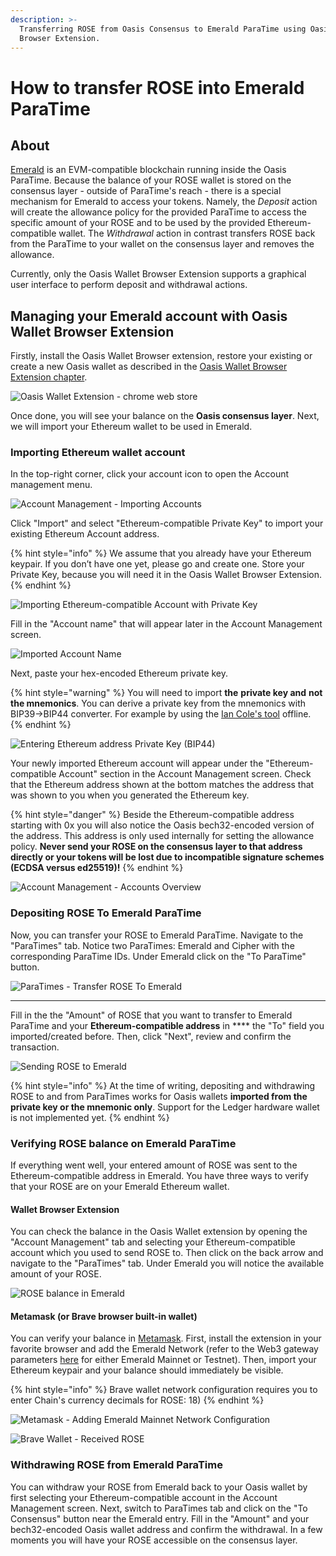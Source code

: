 ```yaml
---
description: >-
  Transferring ROSE from Oasis Consensus to Emerald ParaTime using Oasis Wallet
  Browser Extension.
---
```


# How to transfer ROSE into Emerald ParaTime

## About

[Emerald](../developer-resources/emerald-paratime.md) is an EVM-compatible blockchain running inside the Oasis ParaTime. Because the balance of your ROSE wallet is stored on the consensus layer - outside of ParaTime's reach - there is a special mechanism for Emerald to access your tokens. Namely, the _Deposit_ action will create the allowance policy for the provided ParaTime to access the specific amount of your ROSE and to be used by the provided Ethereum-compatible wallet. The _Withdrawal_ action in contrast transfers ROSE back from the ParaTime to your wallet on the consensus layer and removes the allowance.

Currently, only the Oasis Wallet Browser Extension supports a graphical user interface to perform deposit and withdrawal actions.

## Managing your Emerald account with Oasis Wallet Browser Extension

Firstly, install the Oasis Wallet Browser extension, restore your existing or create a new Oasis wallet as described in the [Oasis Wallet Browser Extension chapter](oasis-wallets/browser-extension.md#create-a-new-wallet).

![Oasis Wallet Extension - chrome web store](<../.gitbook/assets/Adding Extension>)



Once done, you will see your balance on the **Oasis consensus layer**. Next, we will import your Ethereum wallet to be used in Emerald.

### Importing Ethereum wallet account

In the top-right corner, click your account icon to open the Account management menu.

![Account Management - Importing Accounts](https://lh4.googleusercontent.com/pBozgt7okw-wvJLNtTHWkkojcmqU99OTWq7iY92GXFwAdTwf1JFME5IyVrzTgR2O5iyrkrnEc0fEksN68txpJoxmU2tYpq7oju\_k3ZvpafYf6jE5j1WeXeFvvDGf6P4P\_1IpOKZc)

Click "Import" and select "Ethereum-compatible Private Key" to import your existing Ethereum Account address.

{% hint style="info" %}
We assume that you already have your Ethereum keypair. If you don’t have one yet, please go and create one. Store your Private Key, because you will need it in the Oasis Wallet Browser Extension.
{% endhint %}

![Importing Ethereum-compatible Account with Private Key](https://lh6.googleusercontent.com/6LGsO6X02pPFmFrTPHhqpim83dg9cDjXfFMmkjcV5zKYdNNbn\_FLZ4iqJ4izsQ89esPZhOJ8ZgMTaQf9VkhkZ\_ZH6oc8yQOzFz3TGiVjStqnNdg-0YcIOy17TfZ5MvJGemlhx1tM)

Fill in the "Account name" that will appear later in the Account Management screen.

![Imported Account Name](https://lh5.googleusercontent.com/f91N0Jk0kpFw7926QJD9lPKax5RxkSW7ZlisYO4R7d12Artmh2o77lJiIZZnj0825xXA-DUdyK3SYfnUhLR3KI9TYL4Ji6eeTOLt2MTuqUVIZ3LH5pGoE05AnWty4k9HUqOlBcR8)

Next, paste your hex-encoded Ethereum private key.

{% hint style="warning" %}
You will need to import **the** **private key and** **not the mnemonics**. You can derive a private key from the mnemonics with BIP39->BIP44 converter. For example by using the [Ian Cole's tool](https://github.com/iancoleman/bip39/releases) offline.
{% endhint %}

![Entering Ethereum address Private Key (BIP44)](https://lh4.googleusercontent.com/qt5Yh\_a5RYCycInUxrCOQaeK1\_ETGejjTtGzuOSExt2BuRJo3hlPQerUIPEdGpt6RwofBtc-M1wbG3HR\_lCpvPbYTiaMRqn01y63sjxy77adwa9MzkEqlp258tSgLhRfePBaujZ7)



Your newly imported Ethereum account will appear under the "Ethereum-compatible Account" section in the Account Management screen. Check that the Ethereum address shown at the bottom matches the address that was shown to you when you generated the Ethereum key.

{% hint style="danger" %}
Beside the Ethereum-compatible address starting with 0x you will also notice the Oasis bech32-encoded version of the address. This address is only used internally for setting the allowance policy. **Never send your ROSE on the consensus layer to that address directly or your tokens will be lost due to incompatible signature schemes (ECDSA versus ed25519)!**
{% endhint %}

![Account Management - Accounts Overview](https://lh5.googleusercontent.com/1UxW3rBOf3B5pehepidp-PVfcUC8QVAzODX4iYG27OFjUsxNRZezOgdVGO4Ez5pFSJ6oL2f-9yqnaq3B8DNojOyMOPW8PGFweqdGFqWQBf2vZ8uOsSBcFADHfhGYokC0aGQlxkMM)



### Depositing ROSE To Emerald ParaTime

Now, you can transfer your ROSE to Emerald ParaTime. Navigate to the "ParaTimes" tab. Notice two ParaTimes: Emerald and Cipher with the corresponding ParaTime IDs. Under Emerald click on the "To ParaTime" button.

![ParaTimes - Transfer ROSE To Emerald](https://lh3.googleusercontent.com/W6XzBahPj7V5gRlS8UT4pKb3gJiga6cvr-MBb-Sqe95eK2V3R1SmQlemNW38a\_B2MaQFYi0MHR\_MrWA9GZdS2KNA6dX1TjFly6U1ACYMEpklNlhGloUh6ghQ3f-bPtnS81Igzo0n)

****

Fill in the the "Amount" of ROSE that you want to transfer to Emerald ParaTime and your **Ethereum-compatible address** in **** the "To" field you imported/created before. Then, click "Next", review and confirm the transaction.

![Sending ROSE to Emerald](https://lh4.googleusercontent.com/OBY\_BDOLg4xDbUU-fMYbwg8ISvrzEb3hOx30H-7gKwCQsJY7AamdQK-6USopJHqvq2y8JYpKgSUQ3khCjalj2pxHmZ\_Z6xZB7F8YNns813VvqDaGa2UbzS7TnffVI5aGfR1LrQxU)

{% hint style="info" %}
At the time of writing, depositing and withdrawing ROSE to and from ParaTimes works for Oasis wallets **imported from the private key or the mnemonic only**. Support for the Ledger hardware wallet is not implemented yet.
{% endhint %}

### Verifying ROSE balance on Emerald ParaTime

If everything went well, your entered amount of ROSE was sent to the Ethereum-compatible address in Emerald. You have three ways to verify that your ROSE are on your Emerald Ethereum wallet.

#### Wallet Browser Extension

You can check the balance in the Oasis Wallet extension by opening the "Account Management" tab and selecting your Ethereum-compatible account which you used to send ROSE to. Then click on the back arrow and navigate to the "ParaTimes" tab. Under Emerald you will notice the available amount of your ROSE.

![ROSE balance in Emerald](<../.gitbook/assets/Screenshot 2021-12-23 at 18.16.48.png>)

#### Metamask (or Brave browser built-in wallet)

You can verify your balance in [Metamask](https://metamask.io). First, install the extension in your favorite browser and add the Emerald Network (refer to the Web3 gateway parameters [here](https://docs.oasis.dev/general/developer-resources/emerald-paratime#web3-gateway) for either Emerald Mainnet or Testnet). Then, import your Ethereum keypair and your balance should immediately be visible.

{% hint style="info" %}
Brave wallet network configuration requires you to enter Chain's currency decimals for ROSE: 18)
{% endhint %}

![Metamask - Adding Emerald Mainnet Network Configuration](https://lh4.googleusercontent.com/whia70hFB8EYjLx9M8S5l2A38HemYCFDqaeczkjJVOkYwhutMcyfqGAiobsgX\_NgfAbkbUdSU3czDrqHooEdq5Lt4uKYmiqfBECF4zkFzXXiz1ML7172hpnyscRW0CA-FTnAWR5n)

![Brave Wallet - Received ROSE](<../.gitbook/assets/Screenshot 2021-12-23 at 15.46.09.png>)

### Withdrawing ROSE from Emerald ParaTime

You can withdraw your ROSE from Emerald back to your Oasis wallet by first selecting your Ethereum-compatible account in the Account Management screen. Next, switch to ParaTimes tab and click on the "To Consensus" button near the Emerald entry. Fill in the "Amount" and your bech32-encoded Oasis wallet address and confirm the withdrawal. In a few moments you will have your ROSE accessible on the consensus layer.
